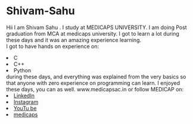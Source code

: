 # Shivam-Sahu
 Hii I am Shivam Sahu <b> 
</b>.
I  study at MEDICAPS UNIVERSITY. I am doing Post graduation from MCA at 
medicaps university.  I got to learn a lot during these  days and it was an amazing
 experience learning.
<br>I got to have hands on experience on:
<li>C
<li>C++
<li>Python
<br>during these  days, and everything was explained from the very basics so that
anyone with zero experience on programming can learn.
I enjoyed these  days, you can as well. 
www.medicapsac.in
or follow MEDICAP on:
<li><a href=
"https://in.linkedin.com/company/medi-caps-university">LinkedIn</a>
<li><a href=
"https://instagram.com/medicaps_university?igshid=1fir55zeegjs">Instagram</a>
<li><a
href=
"https://www.youtube.com/channel/UCSeSaSzuPcLY8f0Zov01ZuQ">YouTu
be</a>
<li><a href=
"https://www.medicaps.ac.in/">medicaps</a>
